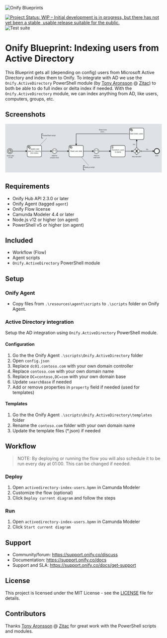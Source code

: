 ![Onify Blueprints](https://files.readme.io/8ba3f14-onify-blueprints-logo.png)

[![Project Status: WIP – Initial development is in progress, but there has not yet been a stable, usable release suitable for the public.](https://www.repostatus.org/badges/latest/wip.svg)](https://www.repostatus.org/#wip)
![Test suite](https://github.com/onify/blueprint-activedirectory-index-users/workflows/Test%20suite/badge.svg)

# Onify Blueprint: Indexing users from Active Directory

This Blueprint gets all (depending on config) users from Microsoft Active Directory and index them to Onify. To integrate with AD we use the `Onify.ActiveDirectory` PowerShell module (by [Tony Aronsson](https://github.com/Aronsson84) @ [Zitac](https://github.com/zitacconsulting)) to both be able to do full index or delta index if needed. With the `Onify.ActiveDirectory` module, we can index anything from AD, like users, computers, groups, etc. 

## Screenshots

![alt text](flow.png "Flow")

## Requirements

* Onify Hub API 2.3.0 or later
* Onify Agent (tagged `agent`)
* Onify Flow license
* Camunda Modeler 4.4 or later 
* Node.js v12 or higher (on agent)
* PowerShell v5 or higher (on agent)

## Included

* Workflow (Flow) 
* Agent scripts
* `Onify.ActiveDirectory` PowerShell module

## Setup

### Onify Agent 

* Copy files from `.\resources\agent\scripts` to `.\scripts` folder on Onify Agent.

### Active Directory integration

Setup the AD integration using `Onify.ActiveDirectory` PowerShell module.

#### Configuration

1. Go the the Onify Agent `.\scripts\Onify.ActiveDirectory` folder
2. Open `config.json`
3. Replace `dc01.contoso.com` with your own domain controller
4. Replace `contoso.com` with your own domain name
5. Replace `DC=contoso,DC=com` with your own domain base
6. Update `searchBase` if needed
7. Add or remove properties in `property` field if needed (used for templates)

#### Templates

1. Go the the Onify Agent `.\scripts\Onify.ActiveDirectory\templates` folder
2. Rename the `contoso.com` folder with your own domain name
3. Update the template files (*.json) if needed

## Workflow

> NOTE: By deploying or running the flow you will also schedule it to be run every day at 01:00. This can be changed if needed.

### Deploy

1. Open `activedirectory-index-users.bpmn` in Camunda Modeler
2. Customize the flow (optional)
3. Click `Deploy current diagram` and follow the steps

### Run 

1. Open `activedirectory-index-users.bpmn` in Camunda Modeler
2. Click `Start current diagram`

## Support

* Community/forum: https://support.onify.co/discuss
* Documentation: https://support.onify.co/docs
* Support and SLA: https://support.onify.co/docs/get-support

## License

This project is licensed under the MIT License - see the [LICENSE](LICENSE) file for details.

## Contributors

Thanks [Tony Aronsson](https://github.com/Aronsson84) @ [Zitac](https://github.com/zitacconsulting) for great work with the PowerShell scripts and modules.
